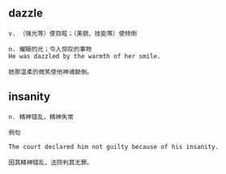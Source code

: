 ## dazzle
```
v. （强光等）使目眩；（美貌、技能等）使倾倒

n. 耀眼的光；令人惊叹的事物
He was dazzled by the warmth of her smile.

她那温柔的微笑使他神魂颠倒。
```
## insanity
```
n. 精神错乱，精神失常

例句

The court declared him not guilty because of his insanity.

因其精神错乱，法院判其无罪。
```